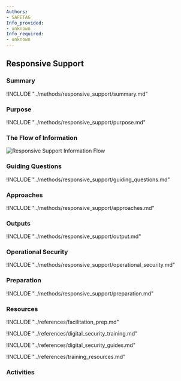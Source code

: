 ```yaml
---
Authors:
- SAFETAG
Info_provided:
- unknown
Info_required:
- unknown
---
```


## Responsive Support

### Summary
!INCLUDE "../methods/responsive_support/summary.md"

### Purpose
!INCLUDE "../methods/responsive_support/purpose.md"

### The Flow of Information
![Responsive Support Information Flow](images/info_flows/responsive_support.svg)

### Guiding Questions
!INCLUDE "../methods/responsive_support/guiding_questions.md"

### Approaches
!INCLUDE "../methods/responsive_support/approaches.md"

### Outputs
!INCLUDE "../methods/responsive_support/output.md"

### Operational Security
!INCLUDE "../methods/responsive_support/operational_security.md"

### Preparation
!INCLUDE "../methods/responsive_support/preparation.md"




### Resources
<div class="greybox">

!INCLUDE "../references/facilitation_prep.md"

!INCLUDE "../references/digital_security_training.md"

!INCLUDE "../references/digital_security_guides.md"

!INCLUDE "../references/training_resources.md"

</div>

### Activities